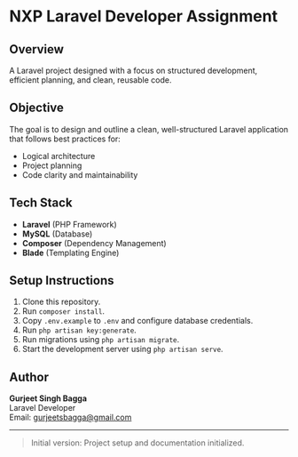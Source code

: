 # NXP Laravel Developer Assignment

## Overview
A Laravel project designed with a focus on structured development, efficient planning, and clean, reusable code.

## Objective
The goal is to design and outline a clean, well-structured Laravel application that follows best practices for:
- Logical architecture
- Project planning
- Code clarity and maintainability

## Tech Stack
- **Laravel** (PHP Framework)
- **MySQL** (Database)
- **Composer** (Dependency Management)
- **Blade** (Templating Engine)

## Setup Instructions
1. Clone this repository.
2. Run `composer install`.
3. Copy `.env.example` to `.env` and configure database credentials.
4. Run `php artisan key:generate`.
5. Run migrations using `php artisan migrate`.
6. Start the development server using `php artisan serve`.

## Author
**Gurjeet Singh Bagga**  
Laravel Developer  
Email: gurjeetsbagga@gmail.com

---

> Initial version: Project setup and documentation initialized.
